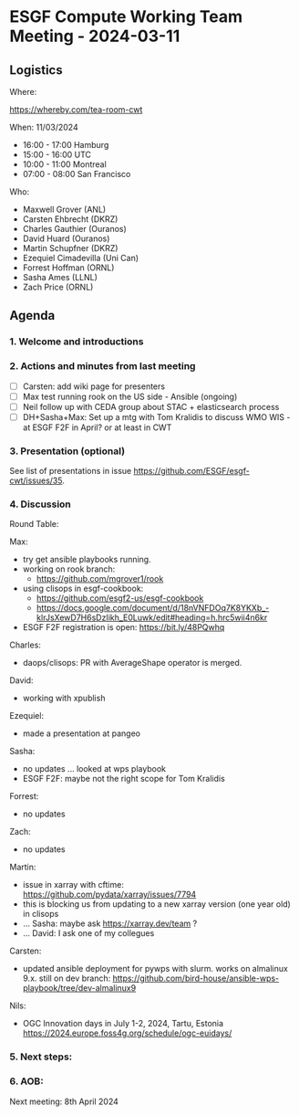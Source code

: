 # ESGF Compute Working Team Meeting - 2024-03-11


## Logistics

Where:

https://whereby.com/tea-room-cwt

When:  11/03/2024

* 16:00 - 17:00 Hamburg
* 15:00 - 16:00 UTC
* 10:00 - 11:00 Montreal
* 07:00 - 08:00 San Francisco

Who:

- Maxwell Grover (ANL)
- Carsten Ehbrecht (DKRZ)
- Charles Gauthier (Ouranos)
- David Huard (Ouranos)
- Martin Schupfner (DKRZ)
- Ezequiel Cimadevilla (Uni Can)
- Forrest Hoffman (ORNL)
- Sasha Ames (LLNL)
- Zach Price (ORNL)

## Agenda

### 1. Welcome and introductions

### 2. Actions and minutes from last meeting

- [ ] Carsten: add wiki page for presenters
- [ ] Max test running rook on the US side - Ansible (ongoing)
- [ ] Neil follow up with CEDA group about STAC + elasticsearch process
- [ ] DH+Sasha+Max: Set up a mtg with Tom Kralidis to discuss WMO WIS - at ESGF F2F in April? or at least in CWT

### 3. Presentation (optional)

See list of presentations in issue https://github.com/ESGF/esgf-cwt/issues/35.

### 4. Discussion

Round Table:

Max:
* try get ansible playbooks running.
* working on rook branch:
    * https://github.com/mgrover1/rook
* using clisops in esgf-cookbook:
    * https://github.com/esgf2-us/esgf-cookbook
    * https://docs.google.com/document/d/18nVNFDOq7K8YKXb_-klrJsXewD7H6sDzIikh_E0Luwk/edit#heading=h.hrc5wii4n6kr 
* ESGF F2F registration is open:
https://bit.ly/48PQwhq

Charles:
* daops/clisops: PR with AverageShape operator is merged.

David:
* working with xpublish

Ezequiel:
* made a presentation at pangeo

Sasha:
* no updates ... looked at wps playbook
* ESGF F2F: maybe not the right scope for Tom Kralidis

Forrest:
* no updates

Zach:
* no updates

Martin:
* issue in xarray with cftime:
https://github.com/pydata/xarray/issues/7794
* this is blocking us from updating to a new xarray version (one year old) in clisops
* ... Sasha: maybe ask https://xarray.dev/team   ?
* ... David: I ask one of my collegues

Carsten: 
* updated ansible deployment for pywps with slurm. works on almalinux 9.x. still on dev branch:
https://github.com/bird-house/ansible-wps-playbook/tree/dev-almalinux9

Nils:
* OGC Innovation days in July 1-2, 2024, Tartu, Estonia
https://2024.europe.foss4g.org/schedule/ogc-euidays/ 


### 5. Next steps:



### 6. AOB:

Next meeting: 8th April 2024




 
 
 
 
 

